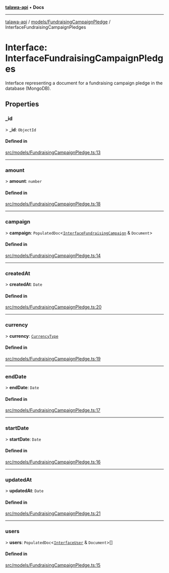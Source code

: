 [**talawa-api**](../../../README.md) • **Docs**

***

[talawa-api](../../../modules.md) / [models/FundraisingCampaignPledge](../README.md) / InterfaceFundraisingCampaignPledges

# Interface: InterfaceFundraisingCampaignPledges

Interface representing a document for a fundraising campaign pledge in the database (MongoDB).

## Properties

### \_id

\> **\_id**: `ObjectId`

#### Defined in

[src/models/FundraisingCampaignPledge.ts:13](https://github.com/PalisadoesFoundation/talawa-api/blob/60937520d7a29ccf883a9c6a7c2d186bae92a81b/src/models/FundraisingCampaignPledge.ts#L13)

***

### amount

\> **amount**: `number`

#### Defined in

[src/models/FundraisingCampaignPledge.ts:18](https://github.com/PalisadoesFoundation/talawa-api/blob/60937520d7a29ccf883a9c6a7c2d186bae92a81b/src/models/FundraisingCampaignPledge.ts#L18)

***

### campaign

\> **campaign**: `PopulatedDoc`\<[`InterfaceFundraisingCampaign`](../../FundraisingCampaign/interfaces/InterfaceFundraisingCampaign.md) & `Document`\>

#### Defined in

[src/models/FundraisingCampaignPledge.ts:14](https://github.com/PalisadoesFoundation/talawa-api/blob/60937520d7a29ccf883a9c6a7c2d186bae92a81b/src/models/FundraisingCampaignPledge.ts#L14)

***

### createdAt

\> **createdAt**: `Date`

#### Defined in

[src/models/FundraisingCampaignPledge.ts:20](https://github.com/PalisadoesFoundation/talawa-api/blob/60937520d7a29ccf883a9c6a7c2d186bae92a81b/src/models/FundraisingCampaignPledge.ts#L20)

***

### currency

\> **currency**: [`CurrencyType`](../../FundraisingCampaign/enumerations/CurrencyType.md)

#### Defined in

[src/models/FundraisingCampaignPledge.ts:19](https://github.com/PalisadoesFoundation/talawa-api/blob/60937520d7a29ccf883a9c6a7c2d186bae92a81b/src/models/FundraisingCampaignPledge.ts#L19)

***

### endDate

\> **endDate**: `Date`

#### Defined in

[src/models/FundraisingCampaignPledge.ts:17](https://github.com/PalisadoesFoundation/talawa-api/blob/60937520d7a29ccf883a9c6a7c2d186bae92a81b/src/models/FundraisingCampaignPledge.ts#L17)

***

### startDate

\> **startDate**: `Date`

#### Defined in

[src/models/FundraisingCampaignPledge.ts:16](https://github.com/PalisadoesFoundation/talawa-api/blob/60937520d7a29ccf883a9c6a7c2d186bae92a81b/src/models/FundraisingCampaignPledge.ts#L16)

***

### updatedAt

\> **updatedAt**: `Date`

#### Defined in

[src/models/FundraisingCampaignPledge.ts:21](https://github.com/PalisadoesFoundation/talawa-api/blob/60937520d7a29ccf883a9c6a7c2d186bae92a81b/src/models/FundraisingCampaignPledge.ts#L21)

***

### users

\> **users**: `PopulatedDoc`\<[`InterfaceUser`](../../User/interfaces/InterfaceUser.md) & `Document`\>[]

#### Defined in

[src/models/FundraisingCampaignPledge.ts:15](https://github.com/PalisadoesFoundation/talawa-api/blob/60937520d7a29ccf883a9c6a7c2d186bae92a81b/src/models/FundraisingCampaignPledge.ts#L15)
